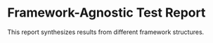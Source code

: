 # Framework-Agnostic Test Report

This report synthesizes results from different framework structures.
